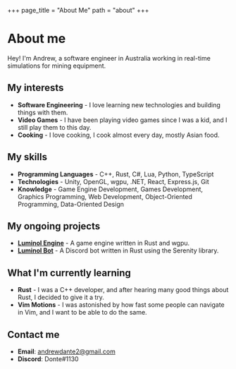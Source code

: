 +++
page_title = "About Me"
path = "about"
+++

# About me

Hey! I'm Andrew, a software engineer in Australia working in real-time simulations for mining equipment.

## My interests

- **Software Engineering** - I love learning new technologies and building things with them.
- **Video Games** - I have been playing video games since I was a kid, and I still play them to this day.
- **Cooking** - I love cooking, I cook almost every day, mostly Asian food.

## My skills

- **Programming Languages** - C++, Rust, C#, Lua, Python, TypeScript
- **Technologies** - Unity, OpenGL, wgpu, .NET, React, Express.js, Git
- **Knowledge** - Game Engine Development, Games Development, Graphics Programming, Web Development, Object-Oriented Programming, Data-Oriented Design

## My ongoing projects

- [**Luminol Engine**](https://github.com/dante1130/luminol_engine) - A game engine written in Rust and wgpu.
- [**Luminol Bot**](https://github.com/dante1130/luminol-bot) - A Discord bot written in Rust using the Serenity library.

## What I'm currently learning

- **Rust** - I was a C++ developer, and after hearing many good things about Rust, I decided to give it a try.
- **Vim Motions** - I was astonished by how fast some people can navigate in Vim, and I want to be able to do the same.

## Contact me

- **Email**: [andrewdante2@gmail.com](mailto:andrewdante2@gmail.com)
- **Discord**: Donte#1130
